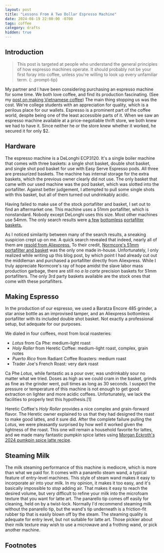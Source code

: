 ```yaml
---
layout: post
title: "Lessons From A Two Dollar Espresso Machine"
date: 2024-08-19 22:00:00 -0700
tags: coffee
category: drafts
hidden: true
--- 
```

## Introduction 
> This post is targeted at people who understand the general principles of how
> espresso machines operate. It should probably not be your first foray into
> coffee, unless you're willing to look up every unfamiliar term.
{: .prompt-tip}

My partner and I have been considering purchasing an espresso machine for some
time. We both love coffee, and find its production fascinating. (See my 
[post on making Vietnamese coffee](https://sudo-nano.github.io/posts/Vietnamese-Coffee/))
The main thing stopping us was the cost. We're college students with an
appreciation for quality, which is a perilous place for our wallets. Espresso
is a prominent part of the coffee world, despite being one of the least
accessible parts of it. When we
saw an espresso machine available at a price-negotiable thrift store, we both
knew we had to have it. Since neither he or the store knew whether it worked, 
he secured it for only $2. 

## Hardware
The espresso machine is a DeLonghi ECP3120. It's a single boiler machine that 
comes with three baskets: a single shot basket, double shot basket, and single 
shot pod basket for use with Easy Serve Espresso pods. All three are 
pressurized baskets. The machine has internal
storage for the extra baskets, which the previous owner clearly did not use. 
The only basket that came with our used machine was the pod basket, which was 
slotted into the portafilter. Against better judgement, I attempted to pull
some single shots with this basket, but all of them turned out undrinkably
acidic. 

Having failed to make use of the stock portafilter and basket, I set out to
find an aftermarket one. This machine uses a 51mm portafilter, which is 
nonstandard. Nobody except DeLonghi uses this size. Most other machines use 54mm.
The only search results were
[a few](https://www.amazon.com/portafilter-Delonghi-bottomless-Stainless-Replacement/dp/B09W5QY63R)
[bottomless](https://www.normcorewares.com/products/normcore-naked-bottomless-portafilter)
[portafilter baskets.](https://ikapestore.com/products/ikape-coffee-products-51mm-bottomless-naked-portafilter-compatible-with-51mm-delonghi-ec0680-ec0685-smeg-eupa-coffee-machines-included-14g-capacity-filter-basket)

As I noticed similarity between many of the search results, a sneaking 
suspicion crept up on me. A quick search revealed that indeed, nearly all of
them are 
[resold from Aliexpress.](https://www.aliexpress.us/w/wholesale-51mm-portafilter-2-ear.html?g=y&SearchText=51mm+portafilter+2+ear) 
To their credit, [Normcore's 51mm portafilter and basket](https://www.normcorewares.com/products/normcore-naked-bottomless-portafilter) 
was the only one made in-house. Unfortunately, I only
realized while writing up this blog post, by which point I had already cut out
the middleman and purchased a portafilter directly from Aliexpress. While I 
truly appreciate Normcore's ray of hope amidst the slave labor mass production
garbage, there are still no *a la carte* precision baskets for 51mm portafilters. 
The only 
3rd party baskets available are the stock ones that come with these portafilters.

## Making Espresso
In the production of our espresso, we used a Baratza Encore 485 grinder, a
star anise bottle as an improvised tamper, and an Aliexpress bottomless 
portafilter with its included double shot basket. Not exactly a professional
setup, but adequate for our purposes.

We dialed in four coffees, most from local roasteries:
- *Lotus* from Ca Phe: medium-light roast
- *Holy Roller* from Heretic Coffee: medium-light roast, complex, grain notes 
- *Puerto Rico* from Radiant Coffee Roasters: medium roast 
- Trader Joe's French Roast: very dark roast

Ca Phe *Lotus*, while fantastic as a pour over, was undrinkably sour no 
matter what we tried. Doses as high as we could cram in the basket, grinds as
fine as the grinder went, pull times as long as 30 seconds. I suspect the 
pressure or temperature of this machine is not enough to get good extraction on lighter and
more acidic coffees. Unfortunately, we lack the facilities to properly test
this hypothesis.[1]

Heretic Coffee's *Holy Roller* provides a nice complex and grain-forward flavor. 
The Heretic owner explained to us that they had designed the roast to make good
lattes, and it sure did. After the complete failure pulling the *Lotus*, we
were pleasantly surprised by how well it worked given the lightness of the
roast. This one will remain a household favorite for lattes, 
and we made many fantastic pumpkin spice lattes using 
[Morgan Eckroth's 2024 pumkpin spice latte recipe](https://morgandrinkscoffee.com/blogs/recipes-1/how-to-make-a-pumpkin-spice-latte).

<!-- TODO: Add section on Trader Joe's coffee. I know it says french roast but we have 
ethiopia now so we can really write about either. Check notes to see if they're actually
good enough to write about the dark roast. -->

## Steaming Milk
The milk steaming performance of this machine is mediocre, which is more than
what we paid for.
It comes with a
panarello steam wand, a typical feature of entry-level machines. This style of
steam wand makes it easy to incorporate air into your milk. In my opinion, it
makes it too easy, and it's basically impossible to *stop* adding air. 
That makes it easy to reach the desired volume, but very difficult to refine
your milk into the microfoam texture that you want for latte art. 
The panarello tip comes off easily for cleaning, held on by a twist-lock. 
Normally I'd recommend steaming milk without the panarello tip, but the wand's
tip underneath is a friction-fit rubber tip that is easily blown off by the 
steam. The steaming quality is adequate for entry level, but not suitable for latte art.
Those pickier about their milk texture may wish to use a microwave and
a frothing wand, or pick another machine.


## Footnotes
[^1]: Though portafilters with pressure gauges exist, this machine is a nonstandard basket size. It would require machining a custom portafilter for use with a pressure gauge. We would be interested in undertaking this project had we the time or funds. 
